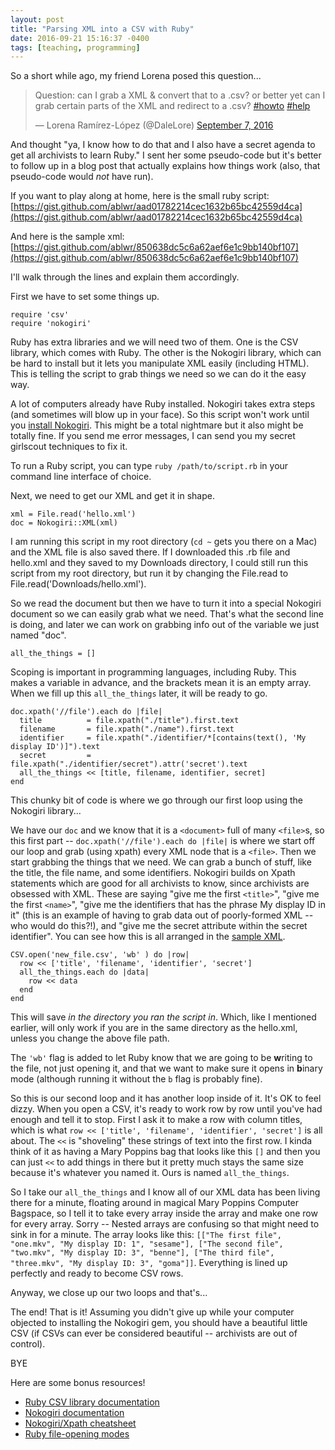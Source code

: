 ```yaml
---
layout: post
title: "Parsing XML into a CSV with Ruby"
date: 2016-09-21 15:16:37 -0400
tags: [teaching, programming]
---
```


So a short while ago, my friend Lorena posed this question...

<blockquote class="twitter-tweet" data-lang="en"><p lang="en" dir="ltr">Question: can I grab a XML &amp; convert that to a .csv? or better yet can I grab certain parts of the XML and redirect to a .csv? <a href="https://twitter.com/hashtag/howto?src=hash">#howto</a> <a href="https://twitter.com/hashtag/help?src=hash">#help</a></p>&mdash; Lorena Ramírez-López (@DaleLore) <a href="https://twitter.com/DaleLore/status/773625570374590464">September 7, 2016</a></blockquote>
<script async src="//platform.twitter.com/widgets.js" charset="utf-8"></script>

And thought "ya, I know how to do that and I also have a secret agenda to get all archivists to learn Ruby." I sent her some pseudo-code but it's better to follow up in a blog post that actually explains how things work (also, that pseudo-code would *not* have run).

If you want to play along at home, here is the small ruby script: [https://gist.github.com/ablwr/aad01782214cec1632b65bc42559d4ca](https://gist.github.com/ablwr/aad01782214cec1632b65bc42559d4ca)

And here is the sample xml: [https://gist.github.com/ablwr/850638dc5c6a62aef6e1c9bb140bf107](https://gist.github.com/ablwr/850638dc5c6a62aef6e1c9bb140bf107)

I'll walk through the lines and explain them accordingly.

First we have to set some things up.

```
require 'csv'
require 'nokogiri'
```

Ruby has extra libraries and we will need two of them. One is the CSV library, which comes with Ruby. The other is the Nokogiri library, which can be hard to install but it lets you manipulate XML easily (including HTML). This is telling the script to grab things we need so we can do it the easy way.

A lot of computers already have Ruby installed. Nokogiri takes extra steps (and sometimes will blow up in your face). So this script won't work until you [install Nokogiri](http://www.nokogiri.org/tutorials/installing_nokogiri.html). This might be a total nightmare but it also might be totally fine. If you send me error messages, I can send you my secret girlscout techniques to fix it.

To run a Ruby script, you can type `ruby /path/to/script.rb` in your command line interface of choice.

Next, we need to get our XML and get it in shape.

```
xml = File.read('hello.xml')
doc = Nokogiri::XML(xml)
```

I am running this script in my root directory (`cd ~` gets you there on a Mac) and the XML file is also saved there. If I downloaded this .rb file and hello.xml and they saved to my Downloads directory, I could still run this script from my root directory, but run it by changing the File.read to File.read('Downloads/hello.xml').

So we read the document but then we have to turn it into a special Nokogiri document so we can easily grab what we need. That's what the second line is doing, and later we can work on grabbing info out of the variable we just named "doc".

```
all_the_things = []
```

Scoping is important in programming languages, including Ruby. This makes a variable in advance, and the brackets mean it is an empty array. When we fill up this `all_the_things` later, it will be ready to go.

```
doc.xpath('//file').each do |file|
  title          = file.xpath("./title").first.text
  filename       = file.xpath("./name").first.text
  identifier     = file.xpath("./identifier/*[contains(text(), 'My display ID')]").text
  secret         = file.xpath("./identifier/secret").attr('secret').text
  all_the_things << [title, filename, identifier, secret]
end
```

This chunky bit of code is where we go through our first loop using the Nokogiri library...

We have our `doc` and we know that it is a `<document>` full of many `<file>`s, so this first part -- `doc.xpath('//file').each do |file|` is where we start off our loop and grab (using xpath) every XML node that is a `<file>`. Then we start grabbing the things that we need. We can grab a bunch of stuff, like the title, the file name, and some identifiers. Nokogiri builds on Xpath statements which are good for all archivists to know, since archivists are obsessed with XML. These are saying "give me the first `<title>`", "give me the first `<name>`", "give me the identifiers that has the phrase My display ID in it" (this is an example of having to grab data out of poorly-formed XML -- who would do this?!), and "give me the secret attribute within the secret identifier". You can see how this is all arranged in the [sample XML](https://gist.github.com/ablwr/850638dc5c6a62aef6e1c9bb140bf107).

```
CSV.open('new_file.csv', 'wb' ) do |row|
  row << ['title', 'filename', 'identifier', 'secret']
  all_the_things.each do |data|
    row << data
  end
end
```

This will save *in the directory you ran the script in*. Which, like I mentioned earlier, will only work if you are in the same directory as the hello.xml, unless you change the above file path.

The `'wb'` flag is added to let Ruby know that we are going to be **w**riting to the file, not just opening it, and that we want to make sure it opens in **b**inary mode (although running it without the `b` flag is probably fine).

So this is our second loop and it has another loop inside of it. It's OK to feel dizzy. When you open a CSV, it's ready to work row by row until you've had enough and tell it to stop. First I ask it to make a row with column titles, which is what `row << ['title', 'filename', 'identifier', 'secret']` is all about. The `<<` is "shoveling" these strings of text into the first row. I kinda think of it as having a Mary Poppins bag that looks like this `[]` and then you can just `<<` to add things in there but it pretty much stays the same size because it's whatever you named it. Ours is named `all_the_things`.

So I take our `all_the_things` and I know all of our XML data has been living there for a minute, floating around in magical Mary Poppins Computer Bagspace, so I tell it to take every array inside the array and make one row for every array. Sorry -- Nested arrays are confusing so that might need to sink in for a minute. The array looks like this: `[["The first file", "one.mkv", "My display ID: 1", "sesame"], ["The second file", "two.mkv", "My display ID: 3", "benne"], ["The third file", "three.mkv", "My display ID: 3", "goma"]]`. Everything is lined up perfectly and ready to become CSV rows.

Anyway, we close up our two loops and that's...

The end! That is it! Assuming you didn't give up while your computer objected to installing the Nokogiri gem, you should have a beautiful little CSV (if CSVs can ever be considered beautiful -- archivists are out of control).

BYE

Here are some bonus resources!

* [Ruby CSV library documentation](http://ruby-doc.org/stdlib-1.9.3/libdoc/csv/rdoc/CSV.html)
* [Nokogiri documentation](http://www.rubydoc.info/github/sparklemotion/nokogiri)
* [Nokogiri/Xpath cheatsheet](https://github.com/sparklemotion/nokogiri/wiki/Cheat-sheet)
* [Ruby file-opening modes](http://ruby-doc.org/core-2.3.1/IO.html#method-c-new)